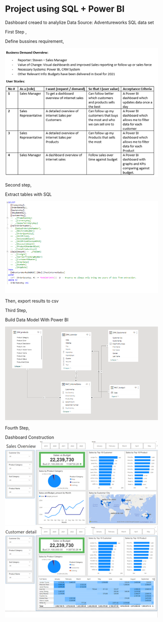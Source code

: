 # Project using SQL + Power BI 


Dashboard creaed to analylize Data
Source:
Adventureworks SQL data set


First Step , 

Define bussines requirement,

![Table1](Screenshots/business_r.png)



Second step, 

Extract tables with SQL

![SS1](Screenshots/sql1.png)



Then, export results to csv 


Third Step, 


Build Data Model With Power BI


![SS4](Screenshots/dm1.png)

Fourth Step, 

Dashboard Construction
![SS2](Screenshots/sd1.png)
![SS3](Screenshots/sd2.png)


